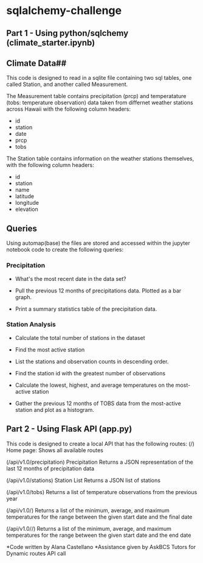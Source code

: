 # sqlalchemy-challenge

## Part 1 - Using python/sqlchemy (climate_starter.ipynb)

## Climate Data##
This code is designed to read in a sqlite file containing two sql tables, one called Station, and another called Measurement.  

The Measurement table contains precipitation (prcp) and temperatature (tobs: temperature observation) data taken from differnet weather stations across Hawaii with the following column headers:
- id
- station
- date
- prcp 
- tobs 

The Station table contains information on the weather stations themselves, with the following column headers:
- id
- station
- name
- latitude
- longitude
- elevation

## Queries ## 
Using automap(base) the files are stored and accessed within the jupyter notebook code to create the following queries:

### Precipitation ###

- What's the most recent date in the data set?

- Pull the previous 12 months of precipitations data. Plotted as a bar graph. 

- Print a summary statistics table of the precipitation data.

### Station Analysis ###

- Calculate the total number of stations in the dataset

- Find the most active station

- List the stations and observation counts in descending order.

- Find the station id with the greatest number of observations

- Calculate the lowest, highest, and average temperatures on the most-active station

- Gather the previous 12 months of TOBS data from the most-active station and plot as a histogram. 

## Part 2 - Using Flask API (app.py)

This code is designed to create a local API that has the following routes:
(/) Home page: 
    Shows all available routes
 
(/api/v1.0/precipitation) Precipitation
     Returns a JSON representation of the last 12 months of precipitation data
     
(/api/v1.0/stations) Station List
    Returns a JSON list of stations
    
(/api/v1.0/tobs)
    Returns a list of temperature observations from the previous year
    
(/api/v1.0/<start>)
    Returns a list of the minimum, average, and maximum temperatures for the range between the given start date and the final date
    
(/api/v1.0/<start>/<end>)
    Returns a list of the minimum, average, and maximum temperatures for the range between the given start date and the end date
    
*Code written by Alana Castellano
*Assistance given by AskBCS Tutors for Dynamic routes API call